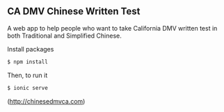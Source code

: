## CA DMV Chinese Written Test

A web app to help people who want to take California DMV written test in both Traditional and Simplified Chinese.

Install packages
```bash
$ npm install
```

Then, to run it

```bash
$ ionic serve
```

(http://chinesedmvca.com)
